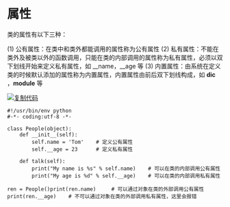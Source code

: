 # 属性

类的属性有以下三种：

(1) 公有属性：在类中和类外都能调用的属性称为公有属性
(2) 私有属性：不能在类外及被类以外的函数调用，只能在类的内部调用的属性称为私有属性，必须以双下划线开始来定义私有属性，如 __name，__age 等
(3) 内置属性：由系统在定义类的时候默认添加的属性称为内置属性，内置属性由前后双下划线构成，如 __dic__ ，__module__ 等

[![复制代码](https://common.cnblogs.com/images/copycode.gif)](javascript:void(0);)

```
#!/usr/bin/env python
#-*- coding:utf-8 -*-

class People(object):
    def __init__(self):
        self.name = 'Tom'    # 定义公有属性
        self.__age = 23      # 定义私有属性

    def talk(self):
        print("My name is %s" % self.name)    # 可以在类的内部调用公有属性
        print("My age is %d" % self.__age)    # 可以在类的内部调用私有属性

ren = People()print(ren.name)     # 可以通过对象在类的外部调用公有属性
print(ren.__age)    # 不可以通过对象在类的外部调用私有属性，这里会报错
```